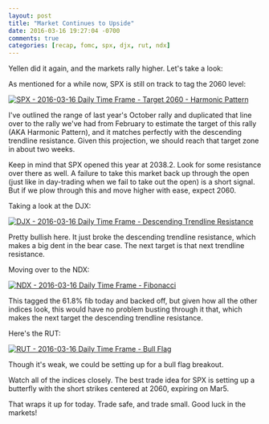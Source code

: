 ```yaml
---
layout: post
title: "Market Continues to Upside"
date: 2016-03-16 19:27:04 -0700
comments: true
categories: [recap, fomc, spx, djx, rut, ndx]
---
```


Yellen did it again, and the markets rally higher. Let's take a look:

As mentioned for a while now, SPX is still on track to tag the 2060 level:

[![SPX - 2016-03-16 Daily Time Frame - Target 2060 - Harmonic Pattern](/images/blog/03162016/spx.png)](/images/blog/03162016/spx.png)

I've outlined the range of last year's October rally and duplicated that line over to the rally we've had from February to estimate the target of this rally (AKA Harmonic Pattern), and it matches perfectly with the descending trendline resistance. Given this projection, we should reach that target zone in about two weeks.

Keep in mind that SPX opened this year at 2038.2. Look for some resistance over there as well. A failure to take this market back up through the open (just like in day-trading when we fail to take out the open) is a short signal. But if we plow through this and move higher with ease, expect 2060.

Taking a look at the DJX:

[![DJX - 2016-03-16 Daily Time Frame - Descending Trendline Resistance](/images/blog/03162016/djx.png)](/images/blog/03162016/djx.png)

Pretty bullish here. It just broke the descending trendline resistance, which makes a big dent in the bear case. The next target is that next trendline resistance.

Moving over to the NDX:

[![NDX - 2016-03-16 Daily Time Frame - Fibonacci](/images/blog/03162016/ndx.png)](/images/blog/03162016/ndx.png)

This tagged the 61.8% fib today and backed off, but given how all the other indices look, this would have no problem busting through it that, which makes the next target the descending trendline resistance.

Here's the RUT:

[![RUT - 2016-03-16 Daily Time Frame - Bull Flag](/images/blog/03162016/rut.png)](/images/blog/03162016/rut.png)

Though it's weak, we could be setting up for a bull flag breakout.

Watch all of the indices closely. The best trade idea for SPX is setting up a butterfly with the short strikes centered at 2060, expiring on Mar5.

That wraps it up for today. Trade safe, and trade small. Good luck in the markets!
